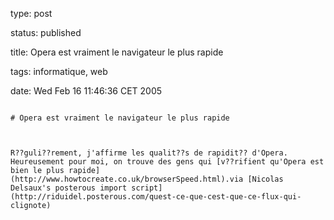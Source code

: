 type: post
status: published
title: Opera est vraiment le navigateur le plus rapide
tags: informatique, web
date: Wed Feb 16 11:46:36 CET 2005
~~~~~~
# Opera est vraiment le navigateur le plus rapide

R??guli??rement, j'affirme les qualit??s de rapidit?? d'Opera. Heureusement pour moi, on trouve des gens qui [v??rifient qu'Opera est bien le plus rapide](http://www.howtocreate.co.uk/browserSpeed.html).via [Nicolas Delsaux's posterous import script](http://riduidel.posterous.com/quest-ce-que-cest-que-ce-flux-qui-clignote)